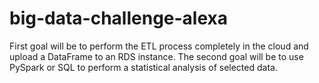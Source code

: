 # big-data-challenge-alexa
 First goal will be to perform the ETL process completely in the cloud and upload a DataFrame to an RDS instance. The second goal will be to use PySpark or SQL to perform a statistical analysis of selected data.
